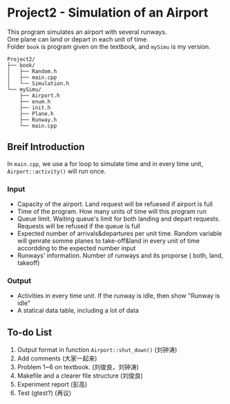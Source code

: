# Project2 - Simulation of an Airport
This program simulates an airport with several runways.  
One plane can land or depart in each unit of time.  
Folder `book` is program given on the textbook, and `mySimu` is my version.  

```
Project2/
├── book/
│   ├── Random.h
│   ├── main.cpp
│   └── Simulation.h
└── mySimu/
    ├── Airport.h
    ├── enum.h
    ├── init.h
    ├── Plane.h
    ├── Runway.h
    └── main.cpp

```

## Breif Introduction
In `main.cpp`, we use a for loop to simulate time and in every time unit, `Airport::activity()` will run once.   
### Input 
- Capacity of the airport. Land request will be refuesed if airport is full
- Time of the program. How many units of time will this program run
- Queue limit. Waiting queue's limit for both landing and depart requests. Requests will be refused if the queue is full
- Expected number of arrivals&departures per unit time. Random variable will genrate somme planes to take-off&land in every unit of time accordding to the expected number input
- Runways' information. Number of runways and its proporse ( both, land, takeoff)

### Output
- Activities in every time unit. If the runway is idle, then show "Runway is idle"
- A statical data table, including a lot of data

## To-do List
1. Output format in function `Airport::shut_down()` (刘钟涛)
2. Add comments (大家一起来)
3. Problem 1~6 on textbook. (刘俊良，刘钟涛) 
4. Makefile and a clearer file structure (刘俊良) 
5. Experiment report (彭高)
6. Test (gtest?) (再议)
